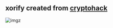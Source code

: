 ## xorify created from [cryptohack](cryptohack.org)

![imgz](https://media.discordapp.net/attachments/1007117425306779692/1008294105132060702/unknown.png?width=913&height=449)
